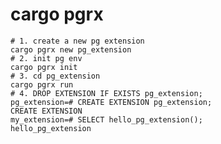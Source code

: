 <!--
    Licensed to the Apache Software Foundation (ASF) under one
    or more contributor license agreements.  See the NOTICE file
    distributed with < this work for additional information
    regarding copyright ownership.  The ASF licenses this file
    to you under the Apache License, Version 2.0 (the
    "License"); you may not use this file except in compliance
    with the License.  You may obtain a copy of the License at

      http://www.apache.org/licenses/LICENSE-2.0

    Unless required by applicable law or agreed to in writing,
    software distributed under the License is distributed on an
    "AS IS" BASIS, WITHOUT WARRANTIES OR CONDITIONS OF ANY
    KIND, either express or implied.  See the License for the
    specific language governing permissions and limitations
    under the License.
-->

# cargo pgrx

```shell
# 1. create a new pg extension 
cargo pgrx new pg_extension
# 2. init pg env
cargo pgrx init
# 3. cd pg_extension
cargo pgrx run
# 4. DROP EXTENSION IF EXISTS pg_extension;
pg_extension=# CREATE EXTENSION pg_extension;
CREATE EXTENSION
my_extension=# SELECT hello_pg_extension();
hello_pg_extension
```
